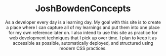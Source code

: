 <div align="center">
  <h1>JoshBowdenConcepts</h1>
  
  <p>As a developer every day is a learning day. My goal with this site is to create a place where I can capture all of my learnings and put them into one place for my own reference later on. I also intend to use this site as practice for web development techniques that I pick up over time. I plan to keep it as accessible as possible, automatically deployed, and structured using modern CSS practices.</p>
</div>
